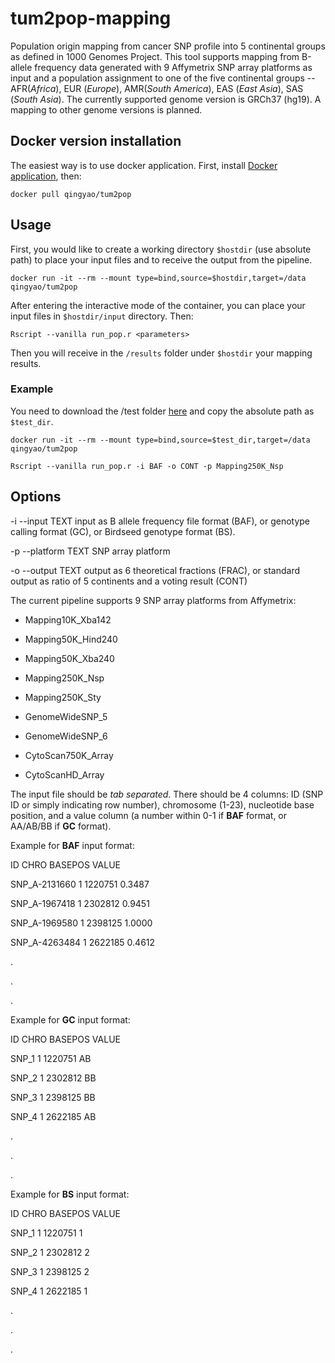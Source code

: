 # tum2pop-mapping

Population origin mapping from cancer SNP profile into 5 continental groups as defined in 1000 Genomes Project. This tool supports mapping from B-allele frequency data generated with 9 Affymetrix SNP array platforms as input and a population assignment to one of the five continental groups -- AFR(_Africa_), EUR (_Europe_), AMR(_South America_), EAS (_East Asia_), SAS (_South Asia_). The currently supported genome version is GRCh37 (hg19). A mapping to other genome versions is planned.

## Docker version installation
The easiest way is to use docker application. First, install [Docker application](https://docs.docker.com/install/), then:
```
docker pull qingyao/tum2pop
```

## Usage
First, you would like to create a working directory `$hostdir` (use absolute path) to place your input files and to receive the output from the pipeline.
```
docker run -it --rm --mount type=bind,source=$hostdir,target=/data qingyao/tum2pop
```
After entering the interactive mode of the container, you can place your input files in `$hostdir/input` directory. Then:
```
Rscript --vanilla run_pop.r <parameters>
```
Then you will receive in the `/results` folder under `$hostdir` your mapping results.

### Example
You need to download the /test folder [here](https://github.com/qingyao/tum2pop-mapping/tree/master/test_data) and copy the absolute path as `$test_dir`.
```
docker run -it --rm --mount type=bind,source=$test_dir,target=/data qingyao/tum2pop
```

```
Rscript --vanilla run_pop.r -i BAF -o CONT -p Mapping250K_Nsp
```


## Options
  -i --input TEXT         input as B allele frequency file format (BAF), or genotype calling format (GC), or Birdseed genotype format (BS).

  -p --platform  TEXT     SNP array platform

  -o --output TEXT        output as 6 theoretical fractions (FRAC), or standard output as ratio of 5 continents and a voting result (CONT)

The current pipeline supports 9 SNP array platforms from Affymetrix:

- Mapping10K_Xba142

- Mapping50K_Hind240

- Mapping50K_Xba240

- Mapping250K_Nsp

- Mapping250K_Sty

- GenomeWideSNP_5

- GenomeWideSNP_6

- CytoScan750K_Array

- CytoScanHD_Array

The input file should be *tab separated*. There should be 4 columns: ID (SNP ID or simply indicating row number), chromosome (1-23), nucleotide base position, and a value column (a number within 0-1 if **BAF** format, or AA/AB/BB if **GC** format).

Example for **BAF** input format:

ID	CHRO	BASEPOS	VALUE

SNP_A-2131660	1	1220751	0.3487

SNP_A-1967418	1	2302812	0.9451

SNP_A-1969580	1	2398125	1.0000

SNP_A-4263484	1	2622185	0.4612

.

.

.

Example for **GC** input format:

ID	CHRO	BASEPOS	VALUE

SNP_1	1	1220751	AB

SNP_2	1	2302812	BB

SNP_3	1	2398125	BB

SNP_4	1	2622185	AB

.

.

.

Example for **BS** input format:

ID    CHRO    BASEPOS    VALUE

SNP_1    1    1220751    1

SNP_2    1    2302812    2

SNP_3    1    2398125    2

SNP_4    1    2622185    1

.

.

.
